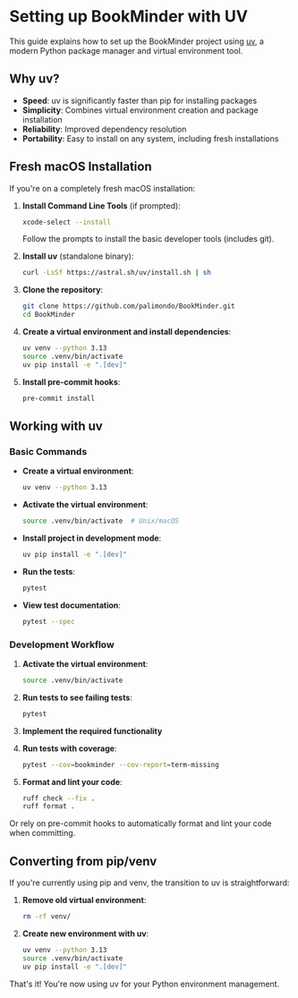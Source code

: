 # Setting up BookMinder with UV

This guide explains how to set up the BookMinder project using [uv](https://github.com/astral-sh/uv), a modern Python package manager and virtual environment tool.

## Why uv?

- **Speed**: uv is significantly faster than pip for installing packages
- **Simplicity**: Combines virtual environment creation and package installation
- **Reliability**: Improved dependency resolution
- **Portability**: Easy to install on any system, including fresh installations

## Fresh macOS Installation

If you're on a completely fresh macOS installation:

1. **Install Command Line Tools** (if prompted):
   ```bash
   xcode-select --install
   ```
   Follow the prompts to install the basic developer tools (includes git).

2. **Install uv** (standalone binary):
   ```bash
   curl -LsSf https://astral.sh/uv/install.sh | sh
   ```

3. **Clone the repository**:
   ```bash
   git clone https://github.com/palimondo/BookMinder.git
   cd BookMinder
   ```

4. **Create a virtual environment and install dependencies**:
   ```bash
   uv venv --python 3.13
   source .venv/bin/activate
   uv pip install -e ".[dev]"
   ```

5. **Install pre-commit hooks**:
   ```bash
   pre-commit install
   ```

## Working with uv

### Basic Commands

- **Create a virtual environment**:
  ```bash
  uv venv --python 3.13
  ```

- **Activate the virtual environment**:
  ```bash
  source .venv/bin/activate  # Unix/macOS
  ```

- **Install project in development mode**:
  ```bash
  uv pip install -e ".[dev]"
  ```

- **Run the tests**:
  ```bash
  pytest
  ```

- **View test documentation**:
  ```bash
  pytest --spec
  ```

### Development Workflow

1. **Activate the virtual environment**:
   ```bash
   source .venv/bin/activate
   ```

2. **Run tests to see failing tests**:
   ```bash
   pytest
   ```

3. **Implement the required functionality**

4. **Run tests with coverage**:
   ```bash
   pytest --cov=bookminder --cov-report=term-missing
   ```

5. **Format and lint your code**:
   ```bash
   ruff check --fix .
   ruff format .
   ```

Or rely on pre-commit hooks to automatically format and lint your code when committing.

## Converting from pip/venv

If you're currently using pip and venv, the transition to uv is straightforward:

1. **Remove old virtual environment**:
   ```bash
   rm -rf venv/
   ```

2. **Create new environment with uv**:
   ```bash
   uv venv --python 3.13
   source .venv/bin/activate
   uv pip install -e ".[dev]"
   ```

That's it! You're now using uv for your Python environment management.

